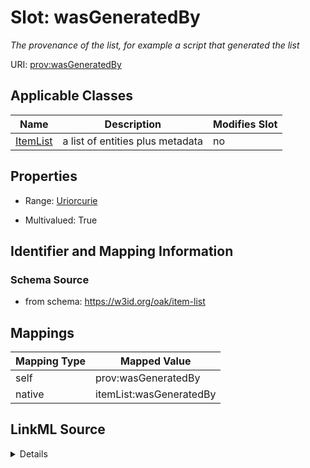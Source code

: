 

# Slot: wasGeneratedBy


_The provenance of the list, for example a script that generated the list_





URI: [prov:wasGeneratedBy](http://www.w3.org/ns/prov#wasGeneratedBy)



<!-- no inheritance hierarchy -->





## Applicable Classes

| Name | Description | Modifies Slot |
| --- | --- | --- |
| [ItemList](ItemList.md) | a list of entities plus metadata |  no  |







## Properties

* Range: [Uriorcurie](Uriorcurie.md)

* Multivalued: True





## Identifier and Mapping Information







### Schema Source


* from schema: https://w3id.org/oak/item-list




## Mappings

| Mapping Type | Mapped Value |
| ---  | ---  |
| self | prov:wasGeneratedBy |
| native | itemList:wasGeneratedBy |




## LinkML Source

<details>
```yaml
name: wasGeneratedBy
description: The provenance of the list, for example a script that generated the list
from_schema: https://w3id.org/oak/item-list
rank: 1000
slot_uri: prov:wasGeneratedBy
alias: wasGeneratedBy
owner: ItemList
domain_of:
- ItemList
range: uriorcurie
multivalued: true

```
</details>